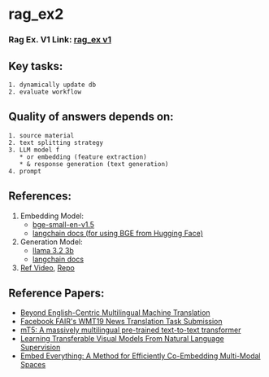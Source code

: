 # rag_ex2

### Rag Ex. V1 Link: [rag_ex v1](https://github.com/Kshitijk14/rag_ex)

## Key tasks:
    1. dynamically update db
    2. evaluate workflow

## Quality of answers depends on:
    1. source material
    2. text splitting strategy
    3. LLM model f
       * or embedding (feature extraction)
       * & response generation (text generation) 
    4. prompt

## References:
1. Embedding Model:
   * [bge-small-en-v1.5](https://huggingface.co/BAAI/bge-small-en-v1.5)
   * [langchain docs (for using BGE from Hugging Face)](https://python.langchain.com/docs/integrations/text_embedding/bge_huggingface/)
2. Generation Model:
   * [llama 3.2 3b](https://ollama.com/library/llama3.2)
   * [langchain docs](https://python.langchain.com/api_reference/ollama/llms/langchain_ollama.llms.OllamaLLM.html#ollamallm)
3. [Ref Video](https://www.youtube.com/watch?v=2TJxpyO3ei4), [Repo](https://github.com/pixegami/rag-tutorial-v2)

## Reference Papers:
* [Beyond English-Centric Multilingual Machine Translation](https://arxiv.org/abs/2010.11125)
* [Facebook FAIR's WMT19 News Translation Task Submission](https://arxiv.org/abs/1907.06616)
* [mT5: A massively multilingual pre-trained text-to-text transformer](https://arxiv.org/abs/2010.11934)
* [Learning Transferable Visual Models From Natural Language Supervision](https://arxiv.org/abs/2103.00020)
* [Embed Everything: A Method for Efficiently Co-Embedding Multi-Modal Spaces](https://arxiv.org/abs/2110.04599)